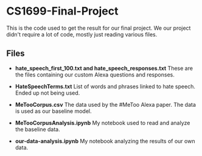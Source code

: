 # CS1699-Final-Project

This is the code used to get the result for our final project. We our project didn't require a lot of code, mostly just reading various files.

## Files

- <b>hate_speech_first_100.txt and hate_speech_responses.txt</b> These are the files containing our custom Alexa questions and responses.

- <b>HateSpeechTerms.txt</b> List of words and phrases linked to hate speech. Ended up not being used.

- <b>MeTooCorpus.csv</b> The data used by the #MeToo Alexa paper. The data is used as our baseline model.

- <b>MeTooCorpusAnalysis.ipynb</b> My notebook used to read and analyze the baseline data.

- <b>our-data-analysis.ipynb</b> My notebook analyzing the results of our own data.
